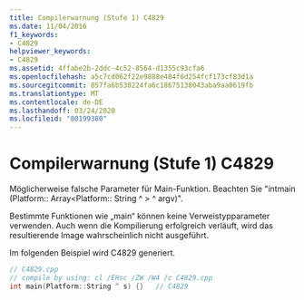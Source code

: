 ```yaml
---
title: Compilerwarnung (Stufe 1) C4829
ms.date: 11/04/2016
f1_keywords:
- C4829
helpviewer_keywords:
- C4829
ms.assetid: 4ffabe2b-2ddc-4c52-8564-d1355c93cfa6
ms.openlocfilehash: a5c7cd062f22e9888e484f6d254fcf173cf83d1a
ms.sourcegitcommit: 857fa6b530224fa6c18675138043aba9aa0619fb
ms.translationtype: MT
ms.contentlocale: de-DE
ms.lasthandoff: 03/24/2020
ms.locfileid: "80199380"
---
```

# <a name="compiler-warning-level-1-c4829"></a>Compilerwarnung (Stufe 1) C4829

Möglicherweise falsche Parameter für Main-Funktion. Beachten Sie "intmain (Platform:: Array\<Platform:: String ^ > ^ argv)".

Bestimmte Funktionen wie „main“ können keine Verweistypparameter verwenden. Auch wenn die Kompilierung erfolgreich verläuft, wird das resultierende Image wahrscheinlich nicht ausgeführt.

Im folgenden Beispiel wird C4829 generiert.

```cpp
// C4829.cpp
// compile by using: cl /EHsc /ZW /W4 /c C4829.cpp
int main(Platform::String ^ s) {}   // C4829
```
